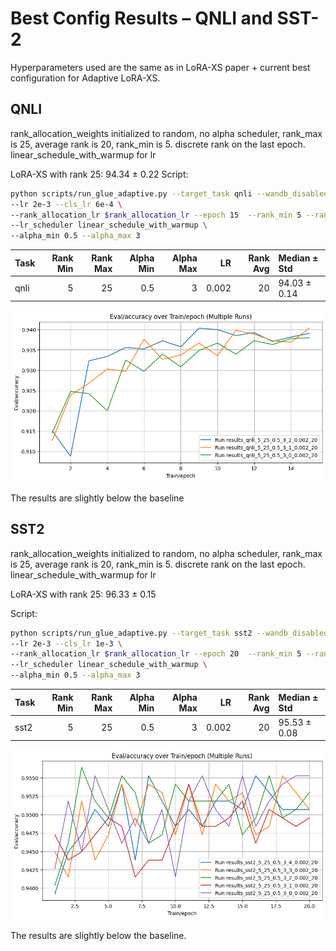 # Best Config Results – QNLI and SST-2
Hyperparameters used are the same as in LoRA-XS paper + current best configuration for Adaptive LoRA-XS.

## QNLI

rank_allocation_weights initialized to random, no alpha scheduler, rank_max is 25, average rank is 20, rank_min is 5. discrete rank on the last epoch. linear_schedule_with_warmup for lr

LoRA-XS with rank 25: 94.34 ± 0.22
Script:
```bash
python scripts/run_glue_adaptive.py --target_task qnli --wandb_disabled False  --seed $SEED \
--lr 2e-3 --cls_lr 6e-4 \
--rank_allocation_lr $rank_allocation_lr --epoch 15  --rank_min 5 --rank_max 25 --rank_average 20 --epochs_rank_discrete 1 \
--lr_scheduler linear_schedule_with_warmup \
--alpha_min 0.5 --alpha_max 3
```


| Task   |   Rank Min |   Rank Max |   Alpha Min |   Alpha Max |    LR |   Rank Avg | Median ± Std   |
|:-------|-----------:|-----------:|------------:|------------:|------:|-----------:|:---------------|
| qnli   |          5 |         25 |         0.5 |           3 | 0.002 |         20 | 94.03 ± 0.14   |


    



    
![png](report_files/report_7_0.png)
    


The results are slightly below the baseline

## SST2

rank_allocation_weights initialized to random, no alpha scheduler, rank_max is 25, average rank is 20, rank_min is 5. discrete rank on the last epoch. linear_schedule_with_warmup for lr

LoRA-XS with rank 25: 96.33 ± 0.15

Script:
```bash
python scripts/run_glue_adaptive.py --target_task sst2 --wandb_disabled False  --seed $SEED \
--lr 2e-3 --cls_lr 1e-3 \
--rank_allocation_lr $rank_allocation_lr --epoch 20  --rank_min 5 --rank_max 25 --rank_average 20 --epochs_rank_discrete 1 \
--lr_scheduler linear_schedule_with_warmup \
--alpha_min 0.5 --alpha_max 3

```


| Task   |   Rank Min |   Rank Max |   Alpha Min |   Alpha Max |    LR |   Rank Avg | Median ± Std   |
|:-------|-----------:|-----------:|------------:|------------:|------:|-----------:|:---------------|
| sst2   |          5 |         25 |         0.5 |           3 | 0.002 |         20 | 95.53 ± 0.08   |


    



    
![png](report_files/report_12_0.png)
    


The results are slightly below the baseline.
